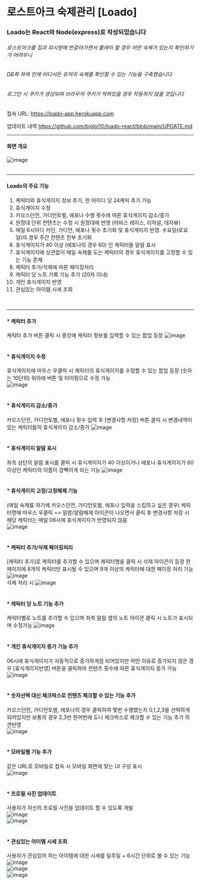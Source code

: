 # 로스트아크 숙제관리 [Loado]

### Loado는 React와 Node(express)로 작성되었습니다

###### 로스트아크를 집과 피시방에 번갈아가면서 플레이 할 경우 어떤 숙제가 있는지 확인하기가 어려우니
###### DB화 하여 언제 어디서든 유저의 숙제를 확인할 수 있는 기능을 구축했습니다
###### 로그인 시 쿠키가 생성되며 브라우저 쿠키가 막혀있을 경우 작동하지 않을 것입니다
접속 URL: https://loado-app.herokuapp.com
<br/>

업데이트 내역
https://github.com/biglol10/loado-react/blob/main/UPDATE.md

---

#### **화면 개요**
![image](https://user-images.githubusercontent.com/46738034/131291521-a33d2ecd-b6dc-4d3f-9c41-2ff60e6a305c.png)
<br/><br/>

---

#### **Loado의 주요 기능**
1. 케릭터와 휴식게이지 정보 추가, 한 아이디 당 24케릭 추가 가능
2. 휴식게이지 수정
3. 카오스던전, 가디언토벌, 에포나 수행 횟수에 따른 휴식게이지 감소/증가
4. 원정대 단위 컨탠츠는 수정 시 원정대에 반영 (어비스 레이스, 리허설, 데자뷰)
5. 매일 6시마다 카던, 가디언, 에포나 횟수 초기화 및 휴식게이지 반영. 수요일(로요일)의 경우 주간 컨탠츠 전부 초기화
6. 휴식게이지가 40 이상 (에포나의 경우 60) 인 케릭터들 알람 표시
7. 휴식게이지에 상관없이 매일 숙제를 도는 케릭터의 경우 휴식게이지를 고정할 수 있는 기능 존재
8. 케릭터 추가/삭제에 따른 페이징처리
9. 케릭터 당 노트 기록 기능 추가 (20자 이내)
10. 개인 휴식게이지 반영
11. 관심있는 아이템 시세 조회 

<br/>

---

#### * 케릭터 추가
케릭터 추가 버튼 클릭 시 중앙에 케릭터 정보를 입력할 수 있는 팝업 등장
![image](https://user-images.githubusercontent.com/46738034/131293340-b8aa3357-e3c7-4825-95f4-9c781451a3fc.png)
<br/><br/>

#### * 휴식게이지 수정
휴식게이지에 마우스 우클릭 시 케릭터의 휴식게이지를 수정할 수 있는 팝업 등장 (숫자는 10단위)
위아래 버튼 및 타이핑으로 수정 가능 <br/>
![image](https://user-images.githubusercontent.com/46738034/131293598-4aafd97a-745a-4fed-9d7c-0cf98d6d5a10.png)
<br/><br/>

#### * 휴식게이지 감소/증가
카오스던전, 가디언토벌, 에포나 횟수 입력 후 [변경사항 저장] 버튼 클릭 시 변경내역이 있는 케릭터들의 휴식게이지 감소/증가
![image](https://user-images.githubusercontent.com/46738034/131294086-0865e51b-821e-48e3-9816-5dcc62bc362d.png)
<br/><br/>

#### * 휴식게이지 알람 표시
좌측 상단의 알람 표시를 클릭 시 휴식게이지가 40 이상이거나 에포나 휴식게이지가 60 이상인 케릭터의 이름이 깜빡이게 되는 기능
![image](https://user-images.githubusercontent.com/46738034/131294451-a8fdc233-1180-4c62-a972-62284b93c375.png)
<br/><br/> 

#### * 휴식게이지 고정/고정해제 기능
(매일 숙제를 하기에 카오스던전, 가디언토벌, 에포나 입력을 스킵하고 싶은 경우)
케릭터명에 마우스 우클릭 => 알람/알람해제 아이콘이 나오면서 클릭 후 변경사항 저장 시 해당 케릭터는 매일 06시에 휴식게이지가 반영되지 않음
<br/>
![image](https://user-images.githubusercontent.com/46738034/131294978-a2807011-5c70-4cd5-81c5-193d65e4a102.png)
<br/><br/>

#### * 케릭터 추가/삭제 페이징처리
[케릭터 추가]로 케릭터를 추가할 수 있으며 케릭터명을 클릭 시 삭제 아이콘이 등장
한 페이지에 8개의 케릭터만 표시될 수 있으며 9개 이상의 케릭터에 대한 페이징 처리 기능
![image](https://user-images.githubusercontent.com/46738034/131295325-d7c5bc97-7c5d-4446-9010-286fe529cda7.png)
<br/>
삭제 처리 시
![image](https://user-images.githubusercontent.com/46738034/131295400-e6043f38-cd98-4bd2-99a0-b42fed02fba5.png)
<br/><br/>

#### * 케릭터 당 노트 기능 추가
케릭터별로 노트를 추가할 수 있으며 좌측 알람 옆의 노트 아이콘 클릭 시 노트가 표시되며 수정가능
![image](https://user-images.githubusercontent.com/46738034/132095437-54d48d69-be83-492a-9266-8424e80858a1.png)
<br/><br/>

#### * 개인 휴식게이지 증가 기능 추가
06시에 휴식게이지가 자동적으로 증가하게끔 되어있지만 어떤 이유로 증가되지 않은 경우
[휴식게이지반영] 버튼을 클릭하여 컨탠츠 횟수에 따른 휴식게이지 증가 가능
![image](https://user-images.githubusercontent.com/46738034/132098496-ea70cfab-8288-479f-8b06-fa20126523b5.png)
<br/><br/>

#### * 숫자선택 대신 체크박스로 컨탠츠 체크할 수 있는 기능 추가
카오스던전, 가디언토벌, 에포나의 경우 클릭하여 몇번 수행했는지 0,1,2,3을 선택하게 되어있지만 
보통의 경우 2,3번 한꺼번에 도니 체크박스로 체크할 수 있는 기능 추가 의견반영
<br/>
![image](https://user-images.githubusercontent.com/46738034/133057838-5e898f04-805d-47c4-a443-b1a400475993.png)
<br/><br/>

#### * 모바일웹 기능 추가
같은 URL로 모바일로 접속 시 모바일 화면에 맞는 UI 구성 표시<br/>
![image](https://user-images.githubusercontent.com/46738034/134879884-5d08dc01-5bcd-4588-a6ae-5107b42830e6.png)
<br/><br/>

#### * 프로필 사진 업데이트
사용자가 자신의 프로필 사진을 업데이트 할 수 있도록 개발
<br/>
![image](https://user-images.githubusercontent.com/46738034/136589058-6c670035-1c72-4e54-9eb9-b3d7a8f1ee77.png)
<br/>
![image](https://user-images.githubusercontent.com/46738034/136589177-049019fb-25f2-4e93-b20e-13ffb5d0734d.png)
<br/><br/>

#### * 관심있는 아이템 시세 조회
사용자가 관심있어 하는 아이템에 대한 시세를 일주일 + 6시간 단위로 볼 수 있는 기능
<br/>
![image](https://user-images.githubusercontent.com/46738034/151933822-034232f7-f3c5-4b25-97d0-02870f6d639f.png)
<br/>
![image](https://user-images.githubusercontent.com/46738034/151933971-dd1dc8af-d721-4f71-a8d1-f45d6333f9b1.png)
<br/>
![image](https://user-images.githubusercontent.com/46738034/151934074-223601f9-d217-4dcf-94b2-7ca099c6cfa6.png)
<br/><br/>
